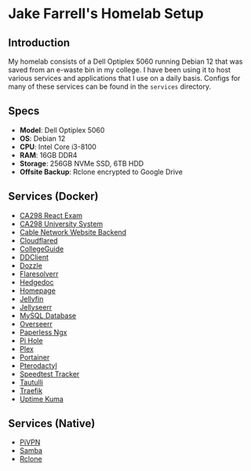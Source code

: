# Jake Farrell's Homelab Setup

## Introduction

My homelab consists of a Dell Optiplex 5060 running Debian 12 that was saved from an e-waste bin in my college. I have been using it to host various services and applications that I use on a daily basis. Configs for many of these services can be found in the `services` directory.

## Specs

- **Model**: Dell Optiplex 5060
- **OS**: Debian 12
- **CPU**: Intel Core i3-8100
- **RAM**: 16GB DDR4
- **Storage**: 256GB NVMe SSD, 6TB HDD
- **Offsite Backup**: Rclone encrypted to Google Drive

## Services (Docker)

- [CA298 React Exam](./services/ca298-reactexam.md)
- [CA298 University System](./services/ca298-universitysystem.md)
- [Cable Network Website Backend](./services/cablenetwork-website-backend.md)
- [Cloudflared](./services/cloudflared.md)
- [CollegeGuide](./services/collegeguide.md)
- [DDClient](./services/ddclient.md)
- [Dozzle](./services/dozzle.md)
- [Flaresolverr](./services/flaresolverr.md)
- [Hedgedoc](./services/hedgedoc.md)
- [Homepage](./services/homepage.md)
- [Jellyfin](./services/jellyfin.md)
- [Jellyseerr](./services/jellyseerr.md)
- [MySQL Database](./services/mysql-database.md)
- [Overseerr](./services/overseerr.md)
- [Paperless Ngx](./services/paperless-ngx.md)
- [Pi Hole](./services/pi-hole.md)
- [Plex](./services/plex.md)
- [Portainer](./services/portainer.md)
- [Pterodactyl](./services/pterodactyl.md)
- [Speedtest Tracker](./services/speedtest-tracker.md)
- [Tautulli](./services/tautulli.md)
- [Traefik](./services/traefik.md)
- [Uptime Kuma](./services/uptime-kuma.md)

## Services (Native)

- [PiVPN](https://www.pivpn.io/)
- [Samba](https://www.samba.org/)
- [Rclone](https://rclone.org/)
